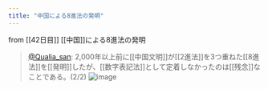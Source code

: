 ```yaml
---
title: "中国による8進法の発明"
---
```


from [[42日目]]
[[中国]]による8進法の発明
> [@Qualia_san](https://twitter.com/Qualia_san/status/1600498599695380480?s=20&t=vi2LL36EkYX1_rzxEVm25Q): 2,000年以上前に[[中国文明]]が[[2進法]]を3つ重ねた[[8進法]]を[[発明]]したが、[[数字表記法]]として定着しなかったのは[[残念]]なことである。(2/2)
> ![image](https://pbs.twimg.com/media/FjYcu3rakAANUj2.png)

